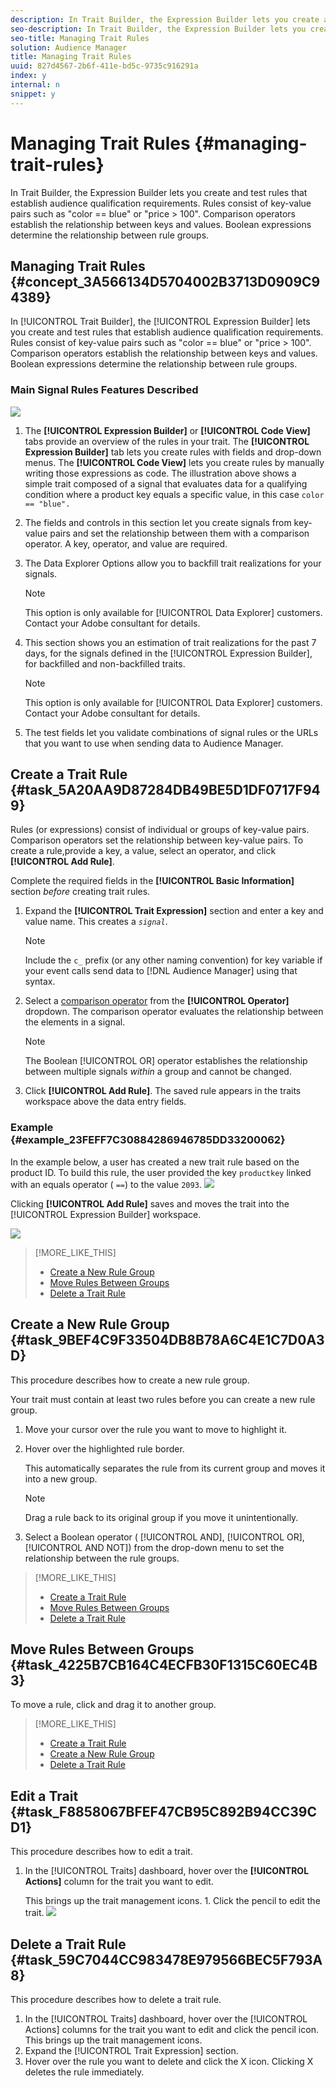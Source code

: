 ```yaml
---
description: In Trait Builder, the Expression Builder lets you create and test rules that establish audience qualification requirements. Rules consist of key-value pairs such as "color == blue" or "price > 100". Comparison operators establish the relationship between keys and values. Boolean expressions determine the relationship between rule groups.
seo-description: In Trait Builder, the Expression Builder lets you create and test rules that establish audience qualification requirements. Rules consist of key-value pairs such as "color == blue" or "price > 100". Comparison operators establish the relationship between keys and values. Boolean expressions determine the relationship between rule groups.
seo-title: Managing Trait Rules
solution: Audience Manager
title: Managing Trait Rules
uuid: 827d4567-2b6f-411e-bd5c-9735c916291a
index: y
internal: n
snippet: y
---
```


# Managing Trait Rules {#managing-trait-rules}

In Trait Builder, the Expression Builder lets you create and test rules that establish audience qualification requirements. Rules consist of key-value pairs such as "color == blue" or "price > 100". Comparison operators establish the relationship between keys and values. Boolean expressions determine the relationship between rule groups.

## Managing Trait Rules {#concept_3A566134D5704002B3713D0909C94389}

In [!UICONTROL Trait Builder], the [!UICONTROL Expression Builder] lets you create and test rules that establish audience qualification requirements. Rules consist of key-value pairs such as "color == blue" or "price > 100". Comparison operators establish the relationship between keys and values. Boolean expressions determine the relationship between rule groups.

<!--
c_tb_rules.xml
-->

### Main Signal Rules Features Described

![](assets/manage-trait-rules.png)

1. The **[!UICONTROL Expression Builder]** or **[!UICONTROL Code View]** tabs provide an overview of the rules in your trait. The **[!UICONTROL Expression Builder]** tab lets you create rules with fields and drop-down menus. The **[!UICONTROL Code View]** lets you create rules by manually writing those expressions as code. The illustration above shows a simple trait composed of a signal that evaluates data for a qualifying condition where a product key equals a specific value, in this case `color == "blue".`

1. The fields and controls in this section let you create signals from key-value pairs and set the relationship between them with a comparison operator. A key, operator, and value are required.
1. The Data Explorer Options allow you to backfill trait realizations for your signals.
   >[!NOTE]
   >
   >This option is only available for [!UICONTROL Data Explorer] customers. Contact your Adobe consultant for details.
1. This section shows you an estimation of trait realizations for the past 7 days, for the signals defined in the [!UICONTROL Expression Builder], for backfilled and non-backfilled traits. 
   >[!NOTE]
   >
   >This option is only available for [!UICONTROL Data Explorer] customers. Contact your Adobe consultant for details.
1. The test fields let you validate combinations of signal rules or the URLs that you want to use when sending data to Audience Manager.

## Create a Trait Rule {#task_5A20AA9D87284DB49BE5D1DF0717F949}

Rules (or expressions) consist of individual or groups of key-value pairs. Comparison operators set the relationship between key-value pairs. To create a rule,provide a key, a value, select an operator, and click **[!UICONTROL Add Rule]**.

<!--
t_tb_create_rules.xml
-->

Complete the required fields in the **[!UICONTROL Basic Information]** section *before* creating trait rules.

1. Expand the **[!UICONTROL Trait Expression]** section and enter a key and value name. This creates a *`signal`*.

   >[!NOTE]
   >
   >Include the `c_` prefix (or any other naming convention) for key variable if your event calls send data to [!DNL Audience Manager] using that syntax.

1. Select a [comparison operator](../../c-features/traits/trait-comparison-operators.md#concept_1A1761AA403341D7B91C0E26DC4294F4) from the **[!UICONTROL Operator]** dropdown. The comparison operator evaluates the relationship between the elements in a signal.

   >[!NOTE]
   >
   >The Boolean [!UICONTROL OR] operator establishes the relationship between multiple signals *within* a group and cannot be changed.

1. Click **[!UICONTROL Add Rule]**. The saved rule appears in the traits workspace above the data entry fields.

### Example {#example_23FEFF7C30884286946785DD33200062}

In the example below, a user has created a new trait rule based on the product ID. To build this rule, the user provided the key `productkey` linked with an equals operator ( `==`) to the value `2093`.
![](assets/tb_sample_rule1.png)

Clicking **[!UICONTROL Add Rule]** saves and moves the trait into the [!UICONTROL Expression Builder] workspace.

![](assets/tb_sample_rule2.png)

>[!MORE_LIKE_THIS]
>
>* [Create a New Rule Group](../../c-features/traits/manage-trait-rules.md#task_9BEF4C9F33504DB8B78A6C4E1C7D0A3D)
>* [Move Rules Between Groups](../../c-features/traits/manage-trait-rules.md#task_4225B7CB164C4ECFB30F1315C60EC4B3)
>* [Delete a Trait Rule](../../c-features/traits/manage-trait-rules.md#task_59C7044CC983478E979566BEC5F793A8)

## Create a New Rule Group {#task_9BEF4C9F33504DB8B78A6C4E1C7D0A3D}

This procedure describes how to create a new rule group.

<!--
t_tb_new_rule_group.xml
-->

Your trait must contain at least two rules before you can create a new rule group.

1. Move your cursor over the rule you want to move to highlight it.
1. Hover over the highlighted rule border.

   This automatically separates the rule from its current group and moves it into a new group.

   >[!NOTE]
   >
   >Drag a rule back to its original group if you move it unintentionally.

1. Select a Boolean operator ( [!UICONTROL AND], [!UICONTROL OR], [!UICONTROL AND NOT]) from the drop-down menu to set the relationship between the rule groups.

>[!MORE_LIKE_THIS]
>
>* [Create a Trait Rule](../../c-features/traits/manage-trait-rules.md#task_5A20AA9D87284DB49BE5D1DF0717F949)
>* [Move Rules Between Groups](../../c-features/traits/manage-trait-rules.md#task_4225B7CB164C4ECFB30F1315C60EC4B3)
>* [Delete a Trait Rule](../../c-features/traits/manage-trait-rules.md#task_59C7044CC983478E979566BEC5F793A8)

## Move Rules Between Groups {#task_4225B7CB164C4ECFB30F1315C60EC4B3}

To move a rule, click and drag it to another group.

>[!MORE_LIKE_THIS]
>
>* [Create a Trait Rule](../../c-features/traits/manage-trait-rules.md#task_5A20AA9D87284DB49BE5D1DF0717F949)
>* [Create a New Rule Group](../../c-features/traits/manage-trait-rules.md#task_9BEF4C9F33504DB8B78A6C4E1C7D0A3D)
>* [Delete a Trait Rule](../../c-features/traits/manage-trait-rules.md#task_59C7044CC983478E979566BEC5F793A8)

## Edit a Trait {#task_F8858067BFEF47CB95C892B94CC39CD1}

This procedure describes how to edit a trait.

<!--
t_tb_edit.xml
-->

1. In the [!UICONTROL Traits] dashboard, hover over the **[!UICONTROL Actions]** column for the trait you want to edit.

   This brings up the trait management icons. 1. Click the pencil to edit the trait.
   ![](assets/tb_edit_trait.png)

## Delete a Trait Rule {#task_59C7044CC983478E979566BEC5F793A8}

This procedure describes how to delete a trait rule.

<!-- 
t_tb_delete_rule.xml
-->
1. In the [!UICONTROL Traits] dashboard, hover over the [!UICONTROL Actions] columns for the trait you want to edit and click the pencil icon. This brings up the trait management icons.
1. Expand the [!UICONTROL Trait Expression] section.
1. Hover over the rule you want to delete and click the X icon.
   Clicking X deletes the rule immediately.